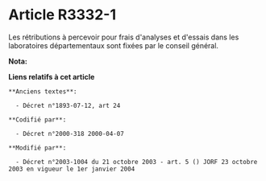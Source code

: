 # Article R3332-1

Les rétributions à percevoir pour frais d'analyses et d'essais dans les laboratoires départementaux sont fixées par le
conseil général.

**Nota:**



**Liens relatifs à cet article**

	**Anciens textes**:

	  - Décret n°1893-07-12, art 24

	**Codifié par**:

	  - Décret n°2000-318 2000-04-07

	**Modifié par**:

	  - Décret n°2003-1004 du 21 octobre 2003 - art. 5 () JORF 23 octobre 2003 en vigueur le 1er janvier 2004
